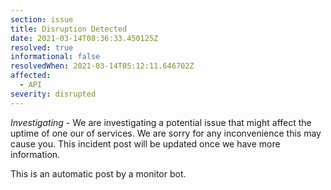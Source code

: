 ```yaml
---
section: issue
title: Disruption Detected
date: 2021-03-14T08:36:33.450125Z
resolved: true
informational: false
resolvedWhen: 2021-03-14T05:12:11.646702Z
affected:
  - API
severity: disrupted
---
```

*Investigating* - We are investigating a potential issue that might affect the uptime of one our of services. We are sorry for any inconvenience this may cause you. This incident post will be updated once we have more information.

This is an automatic post by a monitor bot.
        
